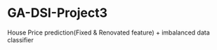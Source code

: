 # GA-DSI-Project3
House Price prediction(Fixed &amp; Renovated feature) + imbalanced data classifier
